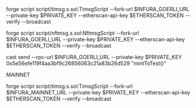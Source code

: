 forge script script/timsg.s.sol:TimsgScript --fork-url $INFURA_GOERLI_URL --private-key $PRIVATE_KEY --etherscan-api-key $ETHERSCAN_TOKEN --verify --broadcast

forge script script/nftmsg.s.sol:NftmsgScript --fork-url $INFURA_GOERLI_URL --private-key $PRIVATE_KEY --etherscan-api-key $ETHERSCAN_TOKEN --verify --broadcast

cast send --rpc-url $INFURA_GOERLI_URL --private-key $PRIVATE_KEY 0x5e56efe119f4aa3bf9c26856063c21a83b26d529 "mintToTest()"

MAINNET

forge script script/timsg.s.sol:TimsgScript --fork-url $INFURA_MAINNET_URL --private-key $PRIVATE_KEY --etherscan-api-key $ETHERSCAN_TOKEN --verify --broadcast